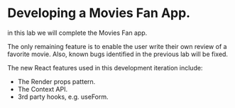 # Developing a Movies Fan App.

in this lab we will complete the Movies Fan app. 

The only remaining feature is to enable the user write their own review of a favorite movie. Also, known bugs identified in the previous lab will be fixed. 

The new React features used in this development iteration include:

+ The Render props pattern.
+ The Context API.
+ 3rd party hooks, e.g. useForm.
 
